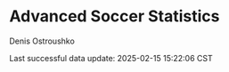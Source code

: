 # Advanced Soccer Statistics
Denis Ostroushko

<!-- gfm -->

Last successful data update: 2025-02-15 15:22:06 CST
